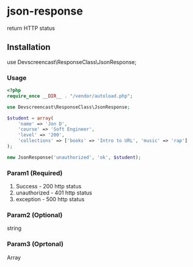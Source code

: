 # json-response
return HTTP status

## Installation
use Devscreencast\ResponseClass\JsonResponse;

### Usage
```php
<?php
require_once __DIR__ . "/vendor/autoload.php";

use Devscreencast\ResponseClass\JsonResponse;

$student = array(
	'name' => 'Jon D',
	'course' => 'Soft Engineer',
	'level' => '200',
	'collections' => ['books' => 'Intro to URL', 'music' => 'rap']
);

new JsonResponse('unauthorized', 'ok', $student);
```

### Param1 (Required)
1. Success - 200 http status
2. unauthorized - 401 http status
3. exception - 500 http status
### Param2 (Optional)
string

### Param3 (Oprtonal)
Array